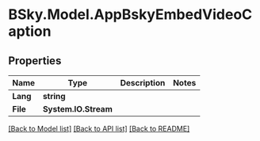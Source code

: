 # BSky.Model.AppBskyEmbedVideoCaption

## Properties

Name | Type | Description | Notes
------------ | ------------- | ------------- | -------------
**Lang** | **string** |  | 
**File** | **System.IO.Stream** |  | 

[[Back to Model list]](../README.md#documentation-for-models) [[Back to API list]](../README.md#documentation-for-api-endpoints) [[Back to README]](../README.md)

